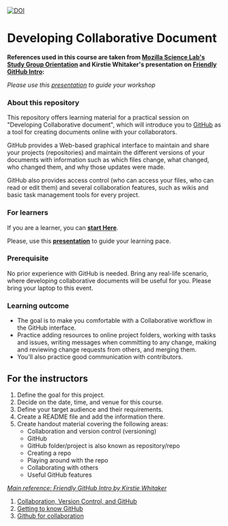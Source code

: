 [![DOI](https://zenodo.org/badge/DOI/10.5281/zenodo.3835657.svg)](https://doi.org/10.5281/zenodo.3835657)

# Developing Collaborative Document

**References used in this course are taken from [Mozilla Science Lab's Study Group Orientation](https://mozillascience.github.io/study-group-orientation/) and Kirstie Whitaker's presentation on [Friendly GitHub Intro](https://github.com/KirstieJane/friendly-github-intro):**

*Please use this [presentation](https://docs.google.com/presentation/d/1r4_bFMSKVKzWJ-5kJr9iwplpTrbCWLxpviYGWOXJIhk/edit#slide=id.ge33bccbef9_0_18) to guide your workshop*

### About this repository

This repository offers learning material for a practical session on "Developing Collaborative document", which will introduce you to [GitHub](https://github.com/) as a tool for creating documents online with your collaborators.

GitHub provides a Web-based graphical interface to maintain and share your projects (repositories) and maintain the different versions of your documents with information such as which files change, what changed, who changed them, and why those updates were made. 

GitHub also provides access control (who can access your files, who can read or edit them) and several collaboration features, such as wikis and basic task management tools for every project.

### For learners

If you are a learner, you can **[start Here](/lessons/1-collaborative-documentation.md)**.

Please, use this **[presentation](https://docs.google.com/presentation/d/1_bmRZcLwQrUkVTAMvq7W_x4ML_aphSwVEnkLrDy-Fd4/edit?usp=sharing)** to guide your learning pace.

### Prerequisite

No prior experience with GitHub is needed. Bring any real-life scenario, where developing collaborative documents will be useful for you. Please bring your laptop to this event.

### Learning outcome

- The goal is to make you comfortable with a Collaborative workflow in the GitHub interface. 
- Practice adding resources to online project folders, working with tasks and issues, writing messages when committing to any change, making and reviewing change requests from others, and merging them. 
- You'll also practice good communication with contributors.

## For the instructors

1. Define the goal for this project.
1. Decide on the date, time, and venue for this course.
1. Define your target audience and their requirements.
1. Create a README file and add the information there.
1. Create handout material covering the following areas:
    * Collaboration and version control (versioning)
    * GitHub
    * GitHub folder/project is also known as repository/repo
    * Creating a repo
    * Playing around with the repo
    * Collaborating with others
    * Useful GitHub features

*[Main reference: Friendly GitHub Intro by Kirstie Whitaker](https://github.com/KirstieJane/friendly-github-intro)*

1. [Collaboration, Version Control, and GitHub](https://mozillascience.github.io/study-group-orientation/3.1-collab-vers-github.html)
1. [Getting to know GitHub](https://mozillascience.github.io/study-group-orientation/3.2-know-github.html)
1. [Github for collaboration](http://mozillascience.github.io/working-open-workshop/github_for_collaboration/)
